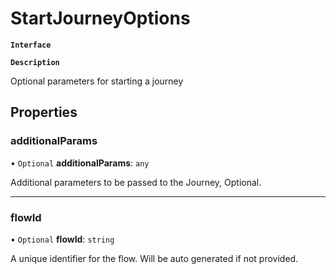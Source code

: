 # StartJourneyOptions

**`Interface`**

**`Description`**

Optional parameters for starting a journey

## Properties

### additionalParams

• `Optional` **additionalParams**: `any`

Additional parameters to be passed to the Journey, Optional.

___

### flowId

• `Optional` **flowId**: `string`

A unique identifier for the flow. Will be auto generated if not provided.
